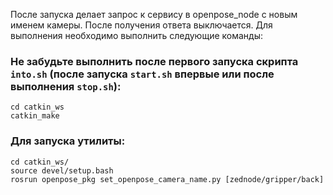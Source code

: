 После запуска делает запрос к сервису в openpose_node с новым именем камеры. После получения ответа выключается.
Для выполнения необходимо выполнить следующие команды:

### Не забудьте выполнить после первого запуска скрипта ```into.sh``` (после запуска ```start.sh``` впервые или после выполнения ```stop.sh```):
```
cd catkin_ws
catkin_make
```

### Для запуска утилиты:
```
cd catkin_ws/
source devel/setup.bash
rosrun openpose_pkg set_openpose_camera_name.py [zednode/gripper/back]
```
